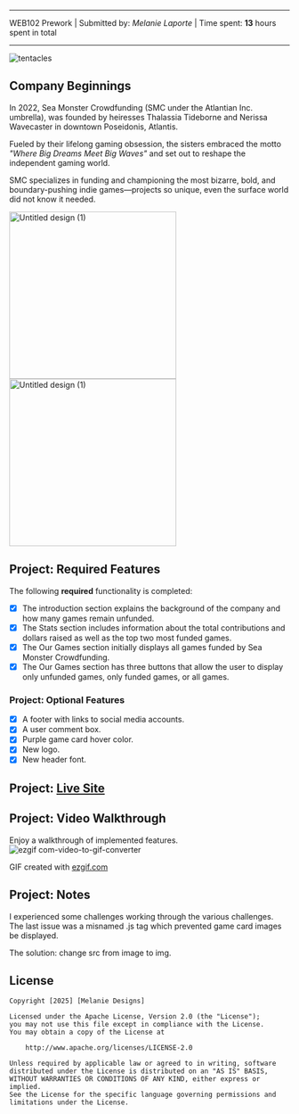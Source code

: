 -------------------------------------------------------------------------------

WEB102 Prework | 
Submitted by: *Melanie Laporte* | 
Time spent: **13** hours spent in total

-------------------------------------------------------------------------------

![tentacles](https://github.com/user-attachments/assets/12be02ce-d872-4b75-82c0-45a79c715bf4)

## Company Beginnings
In 2022, Sea Monster Crowdfunding (SMC under the Atlantian Inc. umbrella), was founded by heiresses Thalassia Tideborne and Nerissa Wavecaster in downtown Poseidonis, Atlantis. 

Fueled by their lifelong gaming obsession, the sisters embraced the motto *"Where Big Dreams Meet Big Waves"* and set out to reshape the independent gaming world. 

SMC specializes in funding and championing the most bizarre, bold, and boundary-pushing indie games—projects so unique, even the surface world did not know it needed.

<img src="https://github.com/user-attachments/assets/2e50f15c-82e1-420c-87ed-748a9466d4d7" alt="Untitled design (1)" width="300" />
<img src="https://github.com/user-attachments/assets/57f31642-3c4d-4c86-86ca-a1559c1b4d5f" alt="Untitled design (1)" width="300" />

## Project: Required Features

The following **required** functionality is completed:

* [x] The introduction section explains the background of the company and how many games remain unfunded.
* [x] The Stats section includes information about the total contributions and dollars raised as well as the top two most funded games.
* [x] The Our Games section initially displays all games funded by Sea Monster Crowdfunding.
* [x] The Our Games section has three buttons that allow the user to display only unfunded games, only funded games, or all games.

### Project: Optional Features

* [x] A footer with links to social media accounts.
* [x] A user comment box.
* [x] Purple game card hover color.
* [x] New logo.
* [x] New header font. 

## Project: [Live Site](https://melanielaporte.github.io/web102_prework/)

## Project: Video Walkthrough

Enjoy a walkthrough of implemented features. ![ezgif com-video-to-gif-converter](https://github.com/user-attachments/assets/216a3944-dcdf-4baa-9b13-6b3bf08e05aa)

<!-- Replace this with whatever GIF tool you used! -->
GIF created with [ezgif.com](www.ezgif.com )  
<!-- Recommended tools:
[Kap](https://getkap.co/) for macOS
[ScreenToGif](https://www.screentogif.com/) for Windows
[peek](https://github.com/phw/peek) for Linux. -->

## Project: Notes

I experienced some challenges working through the various challenges. The last issue was a misnamed .js tag which prevented game card images be displayed. 
<p>The solution: change src from image to img.</p>

## License

    Copyright [2025] [Melanie Designs]

    Licensed under the Apache License, Version 2.0 (the "License");
    you may not use this file except in compliance with the License.
    You may obtain a copy of the License at

        http://www.apache.org/licenses/LICENSE-2.0

    Unless required by applicable law or agreed to in writing, software
    distributed under the License is distributed on an "AS IS" BASIS,
    WITHOUT WARRANTIES OR CONDITIONS OF ANY KIND, either express or implied.
    See the License for the specific language governing permissions and
    limitations under the License.
